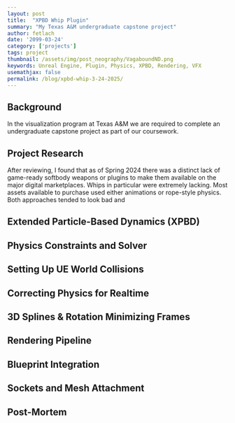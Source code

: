 ```yaml
---
layout: post
title:  "XPBD Whip Plugin"
summary: "My Texas A&M undergraduate capstone project"
author: fetlach
date: '2099-03-24'
category: ['projects']
tags: project
thumbnail: /assets/img/post_neography/VagaboundND.png
keywords: Unreal Engine, Plugin, Physics, XPBD, Rendering, VFX
usemathjax: false
permalink: /blog/xpbd-whip-3-24-2025/
---
```


<h2> Background </h2>

In the visualization program at Texas A&M we are required to complete an undergraduate capstone project as part of our coursework.

<h2> Project Research </h2>

After reviewing, I found that as of Spring 2024 there was a distinct lack of game-ready softbody weapons or plugins to make them available on the major digital marketplaces.
Whips in particular were extremely lacking. Most assets available to purchase used either animations or rope-style physics. Both approaches tended to look bad and 

<h2> Extended Particle-Based Dynamics (XPBD) </h2>

<h2> Physics Constraints and Solver </h2>

<h2> Setting Up UE World Collisions </h2>

<h2> Correcting Physics for Realtime </h2>

<h2> 3D Splines & Rotation Minimizing Frames </h2>

<h2> Rendering Pipeline </h2>

<h2> Blueprint Integration </h2>

<h2> Sockets and Mesh Attachment </h2>

<h2> Post-Mortem </h2>

